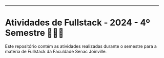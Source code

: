 ---

# Atividades de Fullstack - 2024 - 4º Semestre 👩‍💻🔗

Este repositório contém as atividades realizadas durante o semestre para a matéria de Fullstack da Faculdade Senac Joinville.